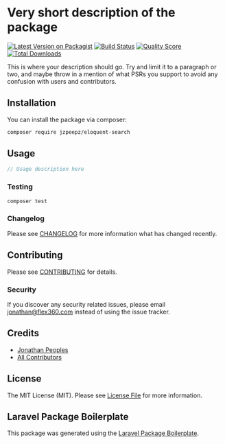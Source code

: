 # Very short description of the package

[![Latest Version on Packagist](https://img.shields.io/packagist/v/jzpeepz/eloquent-search.svg?style=flat-square)](https://packagist.org/packages/jzpeepz/eloquent-search)
[![Build Status](https://img.shields.io/travis/jzpeepz/eloquent-search/master.svg?style=flat-square)](https://travis-ci.org/jzpeepz/eloquent-search)
[![Quality Score](https://img.shields.io/scrutinizer/g/jzpeepz/eloquent-search.svg?style=flat-square)](https://scrutinizer-ci.com/g/jzpeepz/eloquent-search)
[![Total Downloads](https://img.shields.io/packagist/dt/jzpeepz/eloquent-search.svg?style=flat-square)](https://packagist.org/packages/jzpeepz/eloquent-search)

This is where your description should go. Try and limit it to a paragraph or two, and maybe throw in a mention of what PSRs you support to avoid any confusion with users and contributors.

## Installation

You can install the package via composer:

```bash
composer require jzpeepz/eloquent-search
```

## Usage

``` php
// Usage description here
```

### Testing

``` bash
composer test
```

### Changelog

Please see [CHANGELOG](CHANGELOG.md) for more information what has changed recently.

## Contributing

Please see [CONTRIBUTING](CONTRIBUTING.md) for details.

### Security

If you discover any security related issues, please email jonathan@flex360.com instead of using the issue tracker.

## Credits

- [Jonathan Peoples](https://github.com/jzpeepz)
- [All Contributors](../../contributors)

## License

The MIT License (MIT). Please see [License File](LICENSE.md) for more information.

## Laravel Package Boilerplate

This package was generated using the [Laravel Package Boilerplate](https://laravelpackageboilerplate.com).